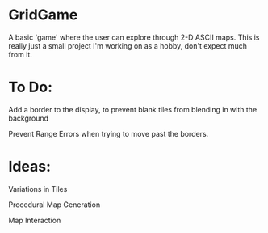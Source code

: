 # GridGame
 A basic 'game' where the user can explore through 2-D ASCII maps. This is really just a small project I'm working on as a hobby, don't expect much from it.

# To Do:
Add a border to the display, to prevent blank tiles from blending in with the background

Prevent Range Errors when trying to move past the borders.


# Ideas:

Variations in Tiles

Procedural Map Generation

Map Interaction

